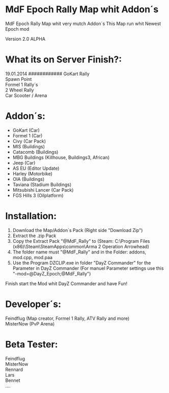 MdF Epoch Rally Map whit Addon´s
=============================

MdF Epoch Rally Map whit very mutch Addon´s	
This Map run whit Newest Epoch mod 		

Version 2.0 ALPHA


What its on Server Finish?:
=============================
19.01.2014
############
GoKart Rally			
Spawn Point		
Formel 1 Rally´s		
2 Wheel Rally		
Car Scooter / Arena		


Addon´s:
=============================

- GoKart (Car)
- Formel 1 (Car)
- Civy (Car Pack)
- MIS (Buildings)
- Catacomb (Buildings)
- MBG Buildings (Killhouse, Buildings3, African)
- Jeep (Car)
- AS EU (Editor Update)
- Harley (Motorbike)
- OIA (Buildings)
- Taviana (Stadium Buildings)
- Mitsubishi Lancer (Car Pack)
- FGS Hills 3 (Oilplatform)




Installation:
=============================

1. Download the Map/Addon´s Pack (Right side "Download Zip")
2. Extract the .zip Pack
3. Copy the Extract Pack "@MdF_Rally" to (Steam: C:\Program Files (x86)\Steam\SteamApps\common\Arma 2 Operation Arrowhead)
4. The folder name must "@MdF_Rally" and in the Folder: addons, mod.cpp, mod.paa
5. Use the Program DZCLIP.exe in folder "DayZ Commander" for the Parameter in DayZ Commander
(For manuel Parameter settings use this "-mod=@DayZ_Epoch;@MdF_Rally")

Finish start the Mod whit DayZ Commander and have Fun!


Developer´s:
=============================
Feindflug (Map creator, Formel 1 Rally, ATV Rally and more)		
MisterNow (PvP Arena)	



Beta Tester:
=============================
Feindflug	
MisterNow	
Rennard		
Lars	
Bennet	
....	